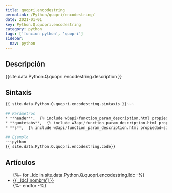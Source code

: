 ```yaml
---
title: quopri.encodestring
permalink: /Python/quopri/encodestring/
date: 2021-01-01
key: Python.Q.quopri.encodestring
category: python
tags: ['funcion python', 'quopri']
sidebar: 
  nav: python
---
```


## Descripción
{{site.data.Python.Q.quopri.encodestring.description }}

## Sintaxis
~~~python
{{ site.data.Python.Q.quopri.encodestring.sintaxis }}~~~

## Parámetros
* **header**,  {% include w3api/function_param_description.html propiedad=site.data.Python.Q.quopri.encodestring valor="header" %}
* **quotetabs**,  {% include w3api/function_param_description.html propiedad=site.data.Python.Q.quopri.encodestring valor="quotetabs" %}
* **s**,  {% include w3api/function_param_description.html propiedad=site.data.Python.Q.quopri.encodestring valor="s" %}

## Ejemplo
~~~python
{{ site.data.Python.Q.quopri.encodestring.code}}
~~~

## Artículos
<ul>
{%- for _ldc in site.data.Python.Q.quopri.encodestring.ldc -%}
   <li>
       <a href="{{_ldc['url'] }}">{{ _ldc['nombre'] }}</a>
   </li>
{%- endfor -%}
</ul>
